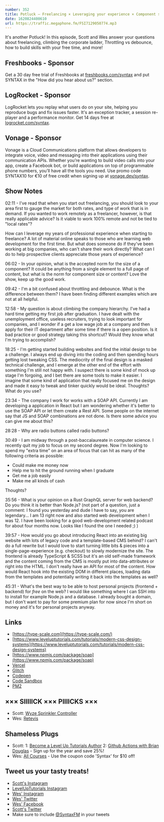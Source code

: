 ```yaml
---
number: 352
title: Potluck — Freelancing × Leveraging your experience × Component size × Dealing with mediocrity × How to spend "extra time" × Rust vs Node × Free hosting? × More!
date: 1620824400610
url: https://traffic.megaphone.fm/FSI7129050774.mp3
---
```


It's another Potluck! In this episode, Scott and Wes answer your questions about freelancing, climbing the corporate ladder, Throttling vs debounce, how to build skills with your free time, and more!

## Freshbooks - Sponsor
Get a 30 day free trial of Freshbooks at [freshbooks.com/syntax](https://freshbooks.com/syntax) and put SYNTAX in the "How did you hear about us?" section.

## LogRocket - Sponsor
LogRocket lets you replay what users do on your site, helping you reproduce bugs and fix issues faster. It's an exception tracker, a session re-player and a performance monitor. Get 14 days free at [logrocket.com/syntax](https://logrocket.com/syntax).

## Vonage - Sponsor
Vonage is a Cloud Communications platform that allows developers to integrate voice, video and messaging into their applications using their communication APIs. Whether you’re wanting to build video calls into your app, create a Facebook bot, or build applications on top of programmable phone numbers, you’ll have all the tools you need. Use promo code SYNTAX10 for €10 of free credit when signing up at [vonage.dev/syntax](https://vonage.dev/syntax).

## Show Notes
02:11 - I've read that when you start out freelancing, you should look to your area first to gauge the market for both rates, and type of work that is in demand. If you wanted to work remotely as a freelancer, however, is that really applicable advice? Is it viable to work 100% remote and not be tied to "local rates"? 

How can I leverage my years of professional experience when starting to freelance? A lot of material online speaks to those who are learning web development for the first time. But what does someone do if they've been working at big companies, who can't share their work directly? What can I do to help prospective clients appreciate those years of experience?

06:02 - In your opinion, what is the accepted norm for the size of a component? It could be anything from a single element to a full page of content, but what is the norm for component size or content? Love the show, keep up the good work.

09:42 - I'm a bit confused about throttling and debounce. What is the difference between them? I have been finding different examples which are not at all helpful.

12:58 - My question is about climbing the company hierarchy. I've had a hard time getting my first job after graduation. I have dealt with the unemployment office, useless recruiters, trying to look important for companies, and I wonder if a get a low wage job at a company and then apply for their IT department after some time if there is a open position. Is it bad practice or good strategy taking this shortcut? Would they know what I'm trying to accomplish?

18:25 - I'm getting started building websites and find the initial design to be a challenge. I always end up diving into the coding and then spending hours getting lost tweaking CSS. The mediocrity of the final design is a masked technical challenge, and I emerge at the other end of the effort with something I'm still not happy with. I suspect there is some kind of mock up stage I'm forgoing, and I bet there are some tools to make it easier. I imagine that some kind of application that really focused me on the design and made it easy to tweak and tinker quickly would be ideal. Thoughts? What do you use?

23:34 - The company I work for works with a SOAP API. Currently I am developing a application in React but I am wondering whether it's better to use the SOAP API or let them create a Rest API. Some people on the internet say that JS and SOAP combinations are not done. Is there some advice you can give me about this?

28:28 - Why are radio buttons called radio buttons?

30:49 - I am midway through a post-baccalaureate in computer science. I recently quit my job to focus on my second degree. Now I'm looking to spend my "extra time" on an area of focus that can hit as many of the following criteria as possible:
* Could make me money now
* Help me to hit the ground running when I graduate
* Get me a job easily
* Make me all kinds of cash 

Thoughts?

35:56 - What is your opinion on a Rust GraphQL server for web backend? Do you think it is better than Node.js?
(not part of a question, just a comment: I found you yesterday and dude I have to say, you are legendary... I am 13 right now and also started web development when I was 12. I have been looking for a good web-development related podcast for about four months now. Looks like I found the one I needed ;) )

39:57 - How would you go about introducing React into an existing big website with lots of legacy code and a template-based CMS behind? I can't do a full rewrite but I would love to start turning little bits & pieces into a single-page-experience (e.g. checkout) to slowly modernize the site. The frontend is already TypeScript & SCSS but it's an old self-made framework and the content coming from the CMS is mostly put into data-attributes or right into the HTML. I don't really have an API for most of the content. How would React hook into the existing DOM in different places, loading data from the templates and potentially writing it back into the templates as well?

45:31 - What's the best way to be able to host personal projects (frontend + backend) for *free* on the web? I would like something where I can SSH into to install for example Node.js and a database. I already bought a domain, but I don't want to pay for some premium plan for now since I'm short on money and it's for personal projects anyway.

## Links
* [https://type-scale.com](https://type-scale.com/)
* [https://www.leveluptutorials.com/tutorials/modern-css-design-systems](https://www.leveluptutorials.com/tutorials/modern-css-design-systems)
* [https://www.npmjs.com/package/soap](https://www.npmjs.com/package/soap)
* [Vercel](https://vercel.com/)
* [Glitch](https://glitch.com/)
* [Codepen](https://codepen.io/)
* [Code Sandbox](https://codesandbox.io/)
* [PM2](https://pm2.keymetrics.io/)

## ××× SIIIIICK ××× PIIIICKS ×××
* Scott: [Wyze Sprinkler Controller](https://amzn.to/3ghvSiD)
* Wes: [Retevis](https://amzn.to/3wR4T3a) 

## Shameless Plugs
* Scott:
  1: [Become a Level Up Tutorials Author](https://forms.gle/PDEpDAGZpNHBDVou5)
  2: [Github Actions with Brian Douglas](https://www.leveluptutorials.com/pro) - Sign up for the year and save 25%!
* Wes: [All Courses](https://wesbos.com/courses/) - Use the coupon code 'Syntax' for $10 off!

## Tweet us your tasty treats!
* [Scott's Instagram](https://www.instagram.com/stolinski/)
* [LevelUpTutorials Instagram](https://www.instagram.com/LevelUpTutorials/)
* [Wes' Instagram](https://www.instagram.com/wesbos/)
* [Wes' Twitter](https://twitter.com/wesbos)
* [Wes' Facebook](https://www.facebook.com/wesbos.developer)
* [Scott's Twitter](https://twitter.com/stolinski)
* Make sure to include [@SyntaxFM](https://twitter.com/SyntaxFM) in your tweets